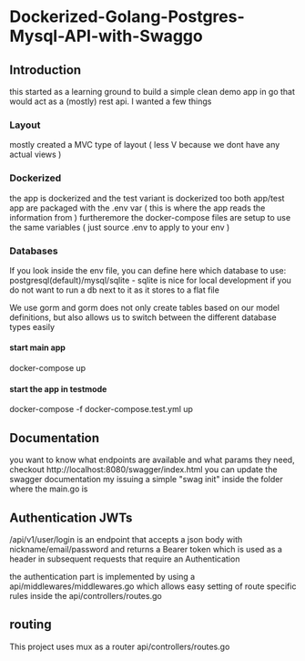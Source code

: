 # Dockerized-Golang-Postgres-Mysql-API-with-Swaggo


## Introduction

this started as a learning ground to build a simple clean demo app in go that would act as a (mostly) rest api. I wanted a few things 


### Layout 

mostly created a MVC type of layout ( less V because we dont have any actual views )

### Dockerized

the app is dockerized and the test variant is dockerized too both app/test app are packaged with the .env var ( this is where the app reads the information from )
furtheremore the docker-compose files are setup to use the same variables ( just source .env to apply to your env )

### Databases

If you look inside the env file, you can define here which database to use: postgresql(default)/mysql/sqlite - sqlite is nice for local development if you do not want to run a db next to it as it stores to a flat file

We use gorm and gorm does not only create tables based on our model definitions, but also allows us to switch between the different database types easily

#### start main app
docker-compose up

#### start the app in testmode
docker-compose -f docker-compose.test.yml up


## Documentation

you want to know what endpoints are available and what params they need, checkout http://localhost:8080/swagger/index.html
you can update the swagger documentation my issuing a simple "swag init" inside the folder where the main.go is


## Authentication JWTs

/api/v1/user/login is an endpoint that accepts a json body with nickname/email/password and returns a Bearer token which is used as a header in subsequent requests that require an Authentication

the authentication part is implemented by using a api/middlewares/middlewares.go which allows easy setting of route specific rules inside the api/controllers/routes.go

## routing

This project uses mux as a router api/controllers/routes.go
